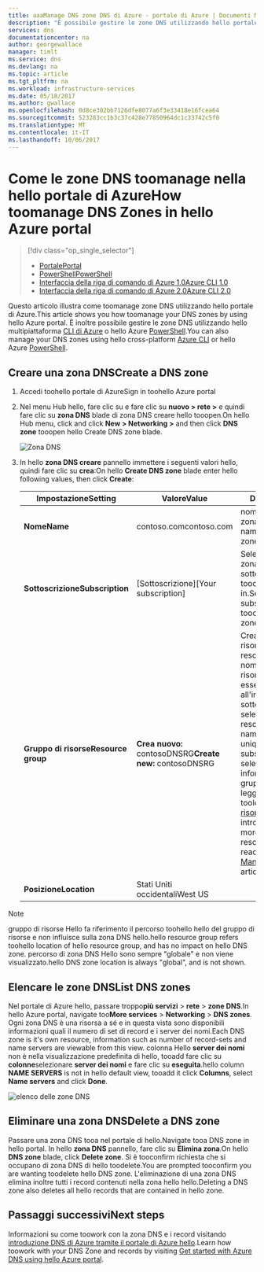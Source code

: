 ```yaml
---
title: aaaManage DNS zone DNS di Azure - portale di Azure | Documenti Microsoft
description: "È possibile gestire le zone DNS utilizzando hello portale di Azure. In questo articolo viene descritto come tooupdate, eliminare e creare le zone DNS in DNS di Azure"
services: dns
documentationcenter: na
author: georgewallace
manager: timlt
ms.service: dns
ms.devlang: na
ms.topic: article
ms.tgt_pltfrm: na
ms.workload: infrastructure-services
ms.date: 05/18/2017
ms.author: gwallace
ms.openlocfilehash: 0d8ce302bb7126dfe8077a6f3e33418e16fcea64
ms.sourcegitcommit: 523283cc1b3c37c428e77850964dc1c33742c5f0
ms.translationtype: MT
ms.contentlocale: it-IT
ms.lasthandoff: 10/06/2017
---
```

# <a name="how-toomanage-dns-zones-in-hello-azure-portal"></a><span data-ttu-id="22b31-104">Come le zone DNS toomanage nella hello portale di Azure</span><span class="sxs-lookup"><span data-stu-id="22b31-104">How toomanage DNS Zones in hello Azure portal</span></span>

> [!div class="op_single_selector"]
> * [<span data-ttu-id="22b31-105">Portale</span><span class="sxs-lookup"><span data-stu-id="22b31-105">Portal</span></span>](dns-operations-dnszones-portal.md)
> * [<span data-ttu-id="22b31-106">PowerShell</span><span class="sxs-lookup"><span data-stu-id="22b31-106">PowerShell</span></span>](dns-operations-dnszones.md)
> * [<span data-ttu-id="22b31-107">Interfaccia della riga di comando di Azure 1.0</span><span class="sxs-lookup"><span data-stu-id="22b31-107">Azure CLI 1.0</span></span>](dns-operations-dnszones-cli-nodejs.md)
> * [<span data-ttu-id="22b31-108">Interfaccia della riga di comando di Azure 2.0</span><span class="sxs-lookup"><span data-stu-id="22b31-108">Azure CLI 2.0</span></span>](dns-operations-dnszones-cli.md)

<span data-ttu-id="22b31-109">Questo articolo illustra come toomanage zone DNS utilizzando hello portale di Azure.</span><span class="sxs-lookup"><span data-stu-id="22b31-109">This article shows you how toomanage your DNS zones by using hello Azure portal.</span></span> <span data-ttu-id="22b31-110">È inoltre possibile gestire le zone DNS utilizzando hello multipiattaforma [CLI di Azure](dns-operations-dnszones-cli.md) o hello Azure [PowerShell](dns-operations-dnszones.md).</span><span class="sxs-lookup"><span data-stu-id="22b31-110">You can also manage your DNS zones using hello cross-platform [Azure CLI](dns-operations-dnszones-cli.md) or hello Azure [PowerShell](dns-operations-dnszones.md).</span></span>

## <a name="create-a-dns-zone"></a><span data-ttu-id="22b31-111">Creare una zona DNS</span><span class="sxs-lookup"><span data-stu-id="22b31-111">Create a DNS zone</span></span>

1. <span data-ttu-id="22b31-112">Accedi toohello portale di Azure</span><span class="sxs-lookup"><span data-stu-id="22b31-112">Sign in toohello Azure portal</span></span>
2. <span data-ttu-id="22b31-113">Nel menu Hub hello, fare clic su e fare clic su **nuovo > rete >** e quindi fare clic su **zona DNS** blade di zona DNS creare hello tooopen.</span><span class="sxs-lookup"><span data-stu-id="22b31-113">On hello Hub menu, click and click **New > Networking >** and then click **DNS zone** tooopen hello Create DNS zone blade.</span></span>

    ![Zona DNS](./media/dns-operations-dnszones-portal/openzone650.png)

4. <span data-ttu-id="22b31-115">In hello **zona DNS creare** pannello immettere i seguenti valori hello, quindi fare clic su **crea**:</span><span class="sxs-lookup"><span data-stu-id="22b31-115">On hello **Create DNS zone** blade enter hello following values, then click **Create**:</span></span>


   | <span data-ttu-id="22b31-116">**Impostazione**</span><span class="sxs-lookup"><span data-stu-id="22b31-116">**Setting**</span></span> | <span data-ttu-id="22b31-117">**Valore**</span><span class="sxs-lookup"><span data-stu-id="22b31-117">**Value**</span></span> | <span data-ttu-id="22b31-118">**Dettagli**</span><span class="sxs-lookup"><span data-stu-id="22b31-118">**Details**</span></span> |
   |---|---|---|
   |<span data-ttu-id="22b31-119">**Nome**</span><span class="sxs-lookup"><span data-stu-id="22b31-119">**Name**</span></span>|<span data-ttu-id="22b31-120">contoso.com</span><span class="sxs-lookup"><span data-stu-id="22b31-120">contoso.com</span></span>|<span data-ttu-id="22b31-121">nome Hello della zona DNS hello</span><span class="sxs-lookup"><span data-stu-id="22b31-121">hello name of hello DNS zone</span></span>|
   |<span data-ttu-id="22b31-122">**Sottoscrizione**</span><span class="sxs-lookup"><span data-stu-id="22b31-122">**Subscription**</span></span>|<span data-ttu-id="22b31-123">[Sottoscrizione]</span><span class="sxs-lookup"><span data-stu-id="22b31-123">[Your subscription]</span></span>|<span data-ttu-id="22b31-124">Selezionare una zona DNS di sottoscrizione toocreate hello in.</span><span class="sxs-lookup"><span data-stu-id="22b31-124">Select a subscription toocreate hello DNS zone in.</span></span>|
   |<span data-ttu-id="22b31-125">**Gruppo di risorse**</span><span class="sxs-lookup"><span data-stu-id="22b31-125">**Resource group**</span></span>|<span data-ttu-id="22b31-126">**Crea nuovo:** contosoDNSRG</span><span class="sxs-lookup"><span data-stu-id="22b31-126">**Create new:** contosoDNSRG</span></span>|<span data-ttu-id="22b31-127">Creare un gruppo di risorse.</span><span class="sxs-lookup"><span data-stu-id="22b31-127">Create a resource group.</span></span> <span data-ttu-id="22b31-128">nome del gruppo di risorse Hello deve essere univoco all'interno di sottoscrizione hello selezionata.</span><span class="sxs-lookup"><span data-stu-id="22b31-128">hello resource group name must be unique within hello subscription you selected.</span></span> <span data-ttu-id="22b31-129">ulteriori informazioni sui gruppi di risorse, leggere hello toolearn [Gestione risorse](../azure-resource-manager/resource-group-overview.md?toc=%2fazure%2fdns%2ftoc.json#resource-groups) articolo introduttivo.</span><span class="sxs-lookup"><span data-stu-id="22b31-129">toolearn more about resource groups, read hello [Resource Manager](../azure-resource-manager/resource-group-overview.md?toc=%2fazure%2fdns%2ftoc.json#resource-groups) overview article.</span></span>|
   |<span data-ttu-id="22b31-130">**Posizione**</span><span class="sxs-lookup"><span data-stu-id="22b31-130">**Location**</span></span>|<span data-ttu-id="22b31-131">Stati Uniti occidentali</span><span class="sxs-lookup"><span data-stu-id="22b31-131">West US</span></span>||

> [!NOTE]
> <span data-ttu-id="22b31-132">gruppo di risorse Hello fa riferimento il percorso toohello hello del gruppo di risorse e non influisce sulla zona DNS hello.</span><span class="sxs-lookup"><span data-stu-id="22b31-132">hello resource group refers toohello location of hello resource group, and has no impact on hello DNS zone.</span></span> <span data-ttu-id="22b31-133">percorso di zona DNS Hello sono sempre "globale" e non viene visualizzato.</span><span class="sxs-lookup"><span data-stu-id="22b31-133">hello DNS zone location is always "global", and is not shown.</span></span>

## <a name="list-dns-zones"></a><span data-ttu-id="22b31-134">Elencare le zone DNS</span><span class="sxs-lookup"><span data-stu-id="22b31-134">List DNS zones</span></span>

<span data-ttu-id="22b31-135">Nel portale di Azure hello, passare troppo**più servizi** > **rete** > **zone DNS**.</span><span class="sxs-lookup"><span data-stu-id="22b31-135">In hello Azure portal, navigate too**More services** > **Networking** > **DNS zones**.</span></span> <span data-ttu-id="22b31-136">Ogni zona DNS è una risorsa a sé e in questa vista sono disponibili informazioni quali il numero di set di record e i server dei nomi.</span><span class="sxs-lookup"><span data-stu-id="22b31-136">Each DNS zone is it's own resource, information such as number of record-sets and name servers are viewable from this view.</span></span> <span data-ttu-id="22b31-137">colonna Hello **server dei nomi** non è nella visualizzazione predefinita di hello, tooadd fare clic su **colonne**selezionare **server dei nomi** e fare clic su **eseguita**.</span><span class="sxs-lookup"><span data-stu-id="22b31-137">hello column **NAME SERVERS** is not in hello default view, tooadd it click **Columns**, select **Name servers** and click **Done**.</span></span>

![elenco delle zone DNS](./media/dns-operations-dnszones-portal/listzones.png)

## <a name="delete-a-dns-zone"></a><span data-ttu-id="22b31-139">Eliminare una zona DNS</span><span class="sxs-lookup"><span data-stu-id="22b31-139">Delete a DNS zone</span></span>

<span data-ttu-id="22b31-140">Passare una zona DNS tooa nel portale di hello.</span><span class="sxs-lookup"><span data-stu-id="22b31-140">Navigate tooa DNS zone in hello portal.</span></span> <span data-ttu-id="22b31-141">In hello **zona DNS** pannello, fare clic su **Elimina zona**.</span><span class="sxs-lookup"><span data-stu-id="22b31-141">On hello **DNS zone** blade, click **Delete zone**.</span></span> <span data-ttu-id="22b31-142">Si è tooconfirm richiesta che si occupano di zona DNS di hello toodelete.</span><span class="sxs-lookup"><span data-stu-id="22b31-142">You are prompted tooconfirm you are wanting toodelete hello DNS zone.</span></span> <span data-ttu-id="22b31-143">L'eliminazione di una zona DNS elimina inoltre tutti i record contenuti nella zona hello hello.</span><span class="sxs-lookup"><span data-stu-id="22b31-143">Deleting a DNS zone also deletes all hello records that are contained in hello zone.</span></span>

## <a name="next-steps"></a><span data-ttu-id="22b31-144">Passaggi successivi</span><span class="sxs-lookup"><span data-stu-id="22b31-144">Next steps</span></span>

<span data-ttu-id="22b31-145">Informazioni su come toowork con la zona DNS e i record visitando [introduzione DNS di Azure tramite il portale di Azure hello](dns-getstarted-portal.md).</span><span class="sxs-lookup"><span data-stu-id="22b31-145">Learn how toowork with your DNS Zone and records by visiting [Get started with Azure DNS using hello Azure portal](dns-getstarted-portal.md).</span></span>
